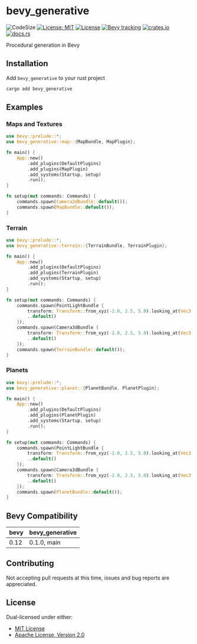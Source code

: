 # bevy_generative

![CodeSize](https://img.shields.io/github/languages/code-size/manankarnik/bevy_generative?style=for-the-badge)
[![License: MIT](https://img.shields.io/badge/License-MIT-yellow.svg?style=for-the-badge)](https://opensource.org/licenses/MIT)
[![License](https://img.shields.io/badge/License-Apache_2.0-yellowgreen.svg?style=for-the-badge)](https://opensource.org/licenses/Apache-2.0)
[![Bevy tracking](https://img.shields.io/badge/Bevy%20tracking-released%20version-lightblue?style=for-the-badge)](https://github.com/bevyengine/bevy/blob/main/docs/plugins_guidelines.md#main-branch-tracking)
[![crates.io](https://img.shields.io/crates/v/bevy_generative?style=for-the-badge)](https://crates.io/crates/bevy_generative)
[![docs.rs](https://img.shields.io/badge/docs-online-green.svg?style=for-the-badge)](https://docs.rs/bevy_generative)

Procedural generation in Bevy

## Installation

Add `bevy_generative` to your rust project

```sh
cargo add bevy_generative
```

## Examples

### Maps and Textures

```rust
use bevy::prelude::*;
use bevy_generative::map::{MapBundle, MapPlugin};

fn main() {
    App::new()
        .add_plugins(DefaultPlugins)
        .add_plugins(MapPlugin)
        .add_systems(Startup, setup)
        .run();
}

fn setup(mut commands: Commands) {
    commands.spawn(Camera2dBundle::default());
    commands.spawn(MapBundle::default());
}

```

### Terrain

```rust
use bevy::prelude::*;
use bevy_generative::terrain::{TerrainBundle, TerrainPlugin};

fn main() {
    App::new()
        .add_plugins(DefaultPlugins)
        .add_plugins(TerrainPlugin)
        .add_systems(Startup, setup)
        .run();
}

fn setup(mut commands: Commands) {
    commands.spawn(PointLightBundle {
        transform: Transform::from_xyz(-2.0, 2.5, 5.0).looking_at(Vec3::ZERO, Vec3::Y),
        ..default()
    });
    commands.spawn(Camera3dBundle {
        transform: Transform::from_xyz(-2.0, 2.5, 5.0).looking_at(Vec3::ZERO, Vec3::Y),
        ..default()
    });
    commands.spawn(TerrainBundle::default());
}

```

### Planets

```rust
use bevy::prelude::*;
use bevy_generative::planet::{PlanetBundle, PlanetPlugin};

fn main() {
    App::new()
        .add_plugins(DefaultPlugins)
        .add_plugins(PlanetPlugin)
        .add_systems(Startup, setup)
        .run();
}

fn setup(mut commands: Commands) {
    commands.spawn(PointLightBundle {
        transform: Transform::from_xyz(-2.0, 2.5, 5.0).looking_at(Vec3::ZERO, Vec3::Y),
        ..default()
    });
    commands.spawn(Camera3dBundle {
        transform: Transform::from_xyz(-2.0, 2.5, 5.0).looking_at(Vec3::ZERO, Vec3::Y),
        ..default()
    });
    commands.spawn(PlanetBundle::default());
}

```

## Bevy Compatibility

| bevy | bevy_generative |
| ---- | --------------- |
| 0.12 | 0.1.0, main     |

## Contributing

Not accepting pull requests at this time, issues and bug reports are appreciated.

## License

Dual-licensed under either:

- [MIT License](LICENSE-MIT)
- [Apache License, Version 2.0](LICENSE-APACHE)
